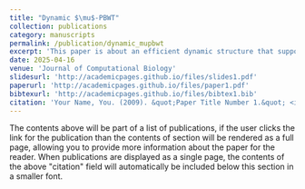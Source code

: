 ```yaml
---
title: "Dynamic $\mu$-PBWT"
collection: publications
category: manuscripts
permalink: /publication/dynamic_mupbwt
excerpt: 'This paper is about an efficient dynamic structure that supports haplotype matching and queries on compressed space on biobanks-scale genetic data'
date: 2025-04-16
venue: 'Journal of Computational Biology'
slidesurl: 'http://academicpages.github.io/files/slides1.pdf'
paperurl: 'http://academicpages.github.io/files/paper1.pdf'
bibtexurl: 'http://academicpages.github.io/files/bibtex1.bib'
citation: 'Your Name, You. (2009). &quot;Paper Title Number 1.&quot; <i>Journal 1</i>. 1(1).'
---
```

The contents above will be part of a list of publications, if the user clicks the link for the publication than the contents of section will be rendered as a full page, allowing you to provide more information about the paper for the reader. When publications are displayed as a single page, the contents of the above "citation" field will automatically be included below this section in a smaller font.
